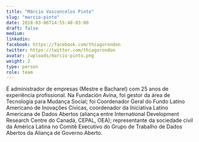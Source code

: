 ```yaml
---
title: "Márcio Vasconcelos Pinto"
slug: "marcio-pinto"
date: 2018-03-06T14:55:48-03:00
draft: false
medium:
linkedin:
facebook: https://facebook.com/thiagorondon
twitter: https://twitter.com/thiagorondon
avatar: /uploads/marcio-pinto.png
weight: 2
type: person
role: team
---
```


É administrador de empresas (Mestre e Bacharel) com 25
anos de experiência profissional. Na Fundación Avina, foi gestor da área de Tecnologia para Mudança Social; foi Coordenador Geral do Fundo Latino Americano de Inovações Cívicas,
coordenador da Iniciativa Latino Americana de Dados Abertos (aliança entre International Development Research Centre do Canadá, CEPAL, OEA); representante da sociedade civil da América Latina no Comitê Executivo do Grupo de Trabalho de Dados Abertos da Aliança de Governo Aberto.
